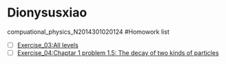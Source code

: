 # Dionysusxiao
compuational_physics_N2014301020124
#Homowork list
- [ ] [Exercise_03:All levels]()
- [ ] [Exercise_04:Chaptar 1 problem 1.5: The decay of two kinds of particles]() 

